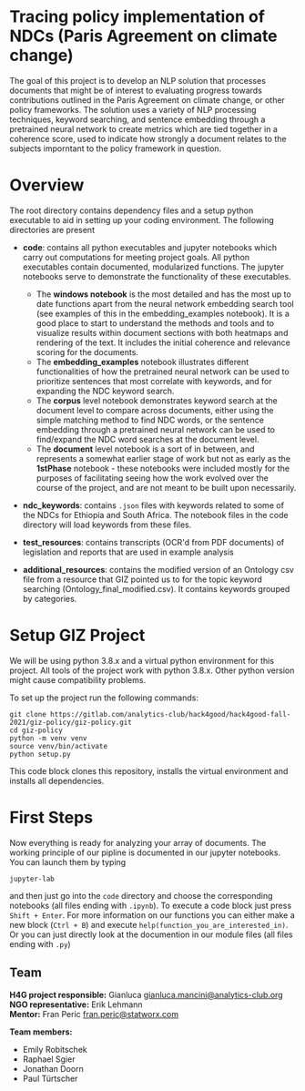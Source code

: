 # Tracing policy implementation of NDCs (Paris Agreement on climate change)
The goal of this project is to develop an NLP solution that processes documents that might be of interest to evaluating progress towards contributions outlined in the Paris Agreement on climate change, or other policy frameworks. The solution uses a variety of NLP processing techniques, keyword searching, and sentence embedding through a pretrained neural network to create metrics which are tied together in a coherence score, used to indicate how strongly a document relates to the subjects imporntant to the policy framework in question.

# Overview
The root directory contains dependency files and a setup python executable to aid in setting up your coding environment. The following directories are present

- __code__: contains all python executables and jupyter notebooks which carry out computations for meeting project goals. All python executables contain documented, modularized functions. The jupyter notebooks serve to demonstrate the functionality of these executables. 
    - The __windows notebook__ is the most detailed and has the most up to date functions apart from the neural network embedding search tool (see examples of this in the embedding_examples notebook). It is a good place to start to understand the methods and tools and to visualize results within document sections with both heatmaps and rendering of the text. It includes the initial coherence and relevance scoring for the documents. 
    - The __embedding_examples__ notebook illustrates different functionalities of how the pretrained neural network can be used to prioritize sentences that most correlate with keywords, and for expanding the NDC keyword search.
    - The __corpus__ level notebook demonstrates keyword search at the document level to compare across documents, either using the simple matching method to find NDC words, or the sentence embedding through a pretrained neural network can be used to find/expand the NDC word searches at the document level. 
    - The __document__ level notebook is a sort of in between, and represents a somewhat earlier stage of work but not as early as the __1stPhase__ notebook - these notebooks were included mostly for the purposes of facilitating seeing how the work evolved over the course of the project, and are not meant to be built upon necessarily.

- __ndc_keywords__: contains `.json` files with keywords related to some of the NDCs for Ethiopia and South Africa. The notebook files in the code directory will load keywords from these files. 
- __test_resources__: contains transcripts (OCR'd from PDF documents) of legislation and reports that are used in example analysis
- __additional_resources__: contains the modified version of an Ontology csv file from a resource that GIZ pointed us to for the topic keyword searching (Ontology_final_modified.csv). It contains keywords grouped by categories.

# Setup GIZ Project

We will be using python 3.8.x and a virtual python environment for this project.
All tools of the project work with python 3.8.x. Other python version might cause compatibility problems.

To set up the project run the following commands:
```
git clone https://gitlab.com/analytics-club/hack4good/hack4good-fall-2021/giz-policy/giz-policy.git
cd giz-policy
python -m venv venv
source venv/bin/activate
python setup.py
```
This code block clones this repository, installs the virtual environment and installs all dependencies.

# First Steps

Now everything is ready for analyzing your array of documents. The working principle of our pipline is documented in our jupyter notebooks.
You can launch them by typing
```
jupyter-lab
```
and then just go into the `code` directory and choose the corresponding notebooks (all files ending with `.ipynb`).
To execute a code block just press `Shift + Enter`. For more information on our functions you can either make a new block (`Ctrl + B`) and execute `help(function_you_are_interested_in)`. Or you can just directly look at the documention in our module files (all files ending with `.py`)


## Team

**H4G project responsible:** Gianluca gianluca.mancini@analytics-club.org  
**NGO representative:** Erik Lehmann  
**Mentor:** Fran Peric fran.peric@statworx.com  
  
**Team members:**
- Emily Robitschek
- Raphael Sgier
- Jonathan Doorn
- Paul Türtscher

